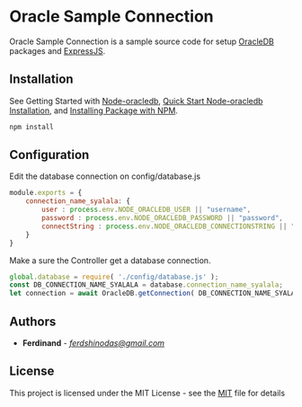# Oracle Sample Connection
Oracle Sample Connection is a sample source code for setup [OracleDB](https://www.npmjs.com/package/oracledb) packages and [ExpressJS](https://expressjs.com/).

## Installation
See Getting Started with [Node-oracledb](https://oracle.github.io/node-oracledb/doc/api.html#getstarted), [Quick Start Node-oracledb Installation](https://oracle.github.io/node-oracledb/INSTALL.html#quickstart), and [Installing Package with NPM](https://docs.npmjs.com/cli/install).
```bash
npm install
```

## Configuration
Edit the database connection on config/database.js
```javascript
module.exports = {
	connection_name_syalala: {
		user : process.env.NODE_ORACLEDB_USER || "username",
		password : process.env.NODE_ORACLEDB_PASSWORD || "password",
		connectString : process.env.NODE_ORACLEDB_CONNECTIONSTRING || "hostname:port/service_name"
	}
}
```
Make a sure the Controller get a database connection.
```javascript
global.database = require( './config/database.js' );
const DB_CONNECTION_NAME_SYALALA = database.connection_name_syalala;
let connection = await OracleDB.getConnection( DB_CONNECTION_NAME_SYALALA );
```

## Authors
* **Ferdinand** - *ferdshinodas@gmail.com* 

## License
This project is licensed under the MIT License - see the [MIT](https://choosealicense.com/licenses/mit/) file for details
